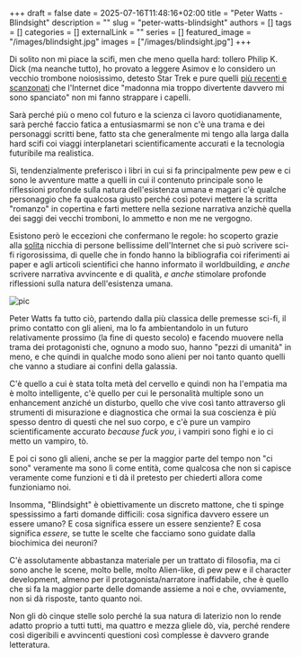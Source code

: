 +++ 
draft = false
date = 2025-07-16T11:48:16+02:00
title = "Peter Watts - Blindsight"
description = ""
slug = "peter-watts-blindsight"
authors = []
tags = []
categories = []
externalLink = ""
series = []
featured_image = "/images/blindsight.jpg"
images = ["/images/blindsight.jpg"]
+++

Di solito non mi piace la scifi, men che meno quella hard: tollero Philip K. Dick (ma neanche tutto), ho provato a leggere Asimov e lo considero un vecchio trombone noiosissimo, detesto Star Trek e pure quelli [più recenti e scanzonati](/posts/all-systems-red-martha-wells) che l'Internet dice "madonna mia troppo divertente davvero mi sono spanciato" non mi fanno strappare i capelli.

Sarà perché più o meno col futuro e la scienza ci lavoro quotidianamente, sarà perché faccio fatica a entusiasmarmi se non c'è una trama e dei personaggi scritti bene, fatto sta che generalmente mi tengo alla larga dalla hard scifi coi viaggi interplanetari scientificamente accurati e la tecnologia futuribile ma realistica.

Sì, tendenzialmente preferisco i libri in cui si fa principalmente pew pew e ci sono le avventure matte a quelli in cui il contenuto principale sono le riflessioni profonde sulla natura dell'esistenza umana e magari c'è qualche personaggio che fa qualcosa giusto perché così potevi mettere la scritta "romanzo" in copertina e farti mettere nella sezione narrativa anzichè quella dei saggi dei vecchi tromboni, lo ammetto e non me ne vergogno.

Esistono però le eccezioni che confermano le regole: ho scoperto grazie alla [solita](https://masto.cazzo.lol/home) nicchia di persone bellissime dell'Internet che si può scrivere sci-fi rigorosissima, di quelle che in fondo hanno la bibliografia coi riferimenti ai paper e agli articoli scientifici che hanno informato il worldbuilding, _e anche_ scrivere narrativa avvincente e di qualità, _e anche_ stimolare profonde riflessioni sulla natura dell'esistenza umana.

![pic](/images/blindsight.jpg#center)

Peter Watts fa tutto ciò, partendo dalla più classica delle premesse sci-fi, il primo contatto con gli alieni, ma lo fa ambientandolo in un futuro relativamente prossimo (la fine di questo secolo) e facendo muovere nella trama dei protagonisti che, ognuno a modo suo, hanno "pezzi di umanità" in meno, e che quindi in qualche modo sono alieni per noi tanto quanto quelli che vanno a studiare ai confini della galassia.

C'è quello a cui è stata tolta metà del cervello e quindi non ha l'empatia ma è molto intelligente, c'è quello per cui le personalità multiple sono un enhancement anziché un disturbo, quello che vive così tanto attraverso gli strumenti di misurazione e diagnostica che ormai la sua coscienza è più spesso dentro di questi che nel suo corpo, e c'è pure un vampiro scientificamente accurato _because fuck you_, i vampiri sono fighi e io ci metto un vampiro, tò.

E poi ci sono gli alieni, anche se per la maggior parte del tempo non "ci sono" veramente ma sono lì come entità, come qualcosa che non si capisce veramente come funzioni e ti dà il pretesto per chiederti allora come funzioniamo noi.

Insomma, "Blindsight" è obiettivamente un discreto mattone, che ti spinge spessissimo a farti domande difficili: cosa significa davvero essere un essere umano? E cosa significa essere un essere senziente? E cosa significa _essere_, se tutte le scelte che facciamo sono guidate dalla biochimica dei neuroni?

C'è assolutamente abbastanza materiale per un trattato di filosofia, ma ci sono anche le scene, molto belle, molto Alien-like, di pew pew e il character development, almeno per il protagonista/narratore inaffidabile, che è quello che si fa la maggior parte delle domande assieme a noi e che, ovviamente, non si dà risposte, tanto quanto noi.

Non gli dò cinque stelle solo perché la sua natura di laterizio non lo rende adatto proprio a tutti tutti, ma quattro e mezza gliele dò, via, perché rendere così digeribili e avvincenti questioni così complesse è davvero grande letteratura.